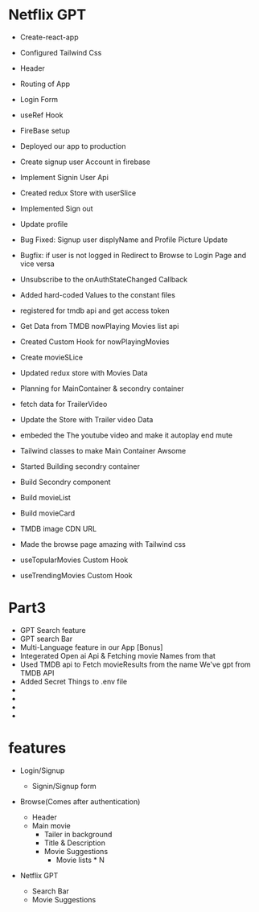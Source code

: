 
# Netflix GPT

- Create-react-app
- Configured Tailwind Css
- Header
- Routing of App
- Login Form
- useRef Hook
- FireBase setup
- Deployed our app to production
- Create signup user Account in firebase
- Implement Signin User Api
- Created redux Store with userSlice
- Implemented Sign out
- Update profile
- Bug Fixed: Signup user displyName and Profile Picture Update
- Bugfix: if user is not logged in Redirect to Browse to Login Page and vice versa
- Unsubscribe to the onAuthStateChanged Callback
- Added hard-coded Values to the constant files
- registered for tmdb api and get access token
- Get Data from TMDB nowPlaying Movies list api
- Created Custom Hook for nowPlayingMovies
- Create movieSLice
- Updated redux store with Movies Data
- Planning for MainContainer & secondry container
- fetch data for TrailerVideo
- Update the Store with Trailer video Data
- embeded the The youtube video and make it autoplay end mute
- Tailwind classes to make Main Container Awsome

- Started Building secondry container

- Build Secondry component
- Build movieList
- Build movieCard
- TMDB image CDN URL
- Made the browse page amazing with Tailwind css
- useTopularMovies Custom Hook
- useTrendingMovies Custom Hook

# Part3

- GPT Search feature
- GPT search Bar
- Multi-Language feature in our App [Bonus]
- Integerated Open ai Api  & Fetching  movie Names from that
- Used TMDB api to Fetch movieResults from the name We've gpt from TMDB API
- Added Secret Things to .env file
-
-
-
-


















# features

- Login/Signup
    - Signin/Signup form
- Browse(Comes after authentication)
    - Header
    - Main movie
        - Tailer in background
        - Title & Description
        - Movie Suggestions
            - Movie lists * N

- Netflix GPT
    - Search Bar
    - Movie Suggestions